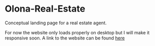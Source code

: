 # Olona-Real-Estate
Conceptual landing page for a real estate agent.

For now the website only loads properly on desktop but I will make it responsive
soon. A link to the website can be found [here](https://trxllest.github.io/Olona-Real-Estate/)
